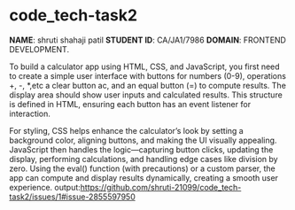 # code_tech-task2
**NAME**: shruti shahaji patil
**STUDENT ID**: CA/JA1/7986
**DOMAIN**: FRONTEND DEVELOPMENT.

To build a calculator app using HTML, CSS, and JavaScript, you first need to create a simple user interface with buttons for numbers (0-9), operations +, -, *,etc a clear button ac, and an equal button (=) to compute results. The display area should show user inputs and calculated results. This structure is defined in HTML, ensuring each button has an event listener for interaction.

For styling, CSS helps enhance the calculator’s look by setting a background color, aligning buttons, and making the UI visually appealing. JavaScript then handles the logic—capturing button clicks, 
updating the display, performing calculations, and handling edge cases like division by zero. Using the eval() function (with precautions) or a custom parser, the app can compute and display results dynamically, creating a smooth user experience.
output:https://github.com/shruti-21099/code_tech-task2/issues/1#issue-2855597950
